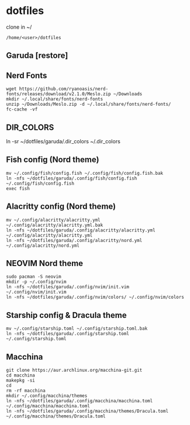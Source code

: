 # dotfiles

clone in ~/
```
/home/<user>/dotfiles
```

## Garuda [restore] 



## Nerd Fonts
```
wget https://github.com/ryanoasis/nerd-fonts/releases/download/v2.1.0/Meslo.zip ~/Downloads
mkdir ~/.local/share/fonts/nerd-fonts
unzip ~/Downloads/Meslo.zip -d ~/.local/share/fonts/nerd-fonts/
fc-cache -vf
```

## DIR_COLORS
ln -sr ~/dotfiles/garuda/.dir_colors ~/.dir_colors


## Fish config (Nord theme)
```
mv ~/.config/fish/config.fish ~/.config/fish/config.fish.bak
ln -nfs ~/dotfiles/garuda/.config/fish/config.fish ~/.config/fish/config.fish
exec fish
```

## Alacritty config (Nord theme)
```
mv ~/.config/alacritty/alacritty.yml ~/.config/alacritty/alacritty.yml.bak
ln -nfs ~/dotfiles/garuda/.config/alacritty/alacritty.yml ~/.config/alacritty/alacritty.yml
ln -nfs ~/dotfiles/garuda/.config/alacritty/nord.yml ~/.config/alacritty/nord.yml
```


## NEOVIM Nord theme
```
sudo pacman -S neovim
mkdir -p ~/.config/nvim
ln -nfs ~/dotfiles/garuda/.config/nvim/init.vim ~/.config/nvim/init.vim
ln -nfs ~/dotfiles/garuda/.config/nvim/colors/ ~/.config/nvim/colors
```










## Starship config & Dracula theme
```
mv ~/.config/starship.toml ~/.config/starship.toml.bak
ln -nfs ~/dotfiles/garuda/.config/starship.toml ~/.config/starship.toml
```

## Macchina
```
git clone https://aur.archlinux.org/macchina-git.git
cd macchina
makepkg -si
cd
rm -rf macchina
mkdir ~/.config/macchina/themes
ln -nfs ~/dotfiles/garuda/.config/macchina/macchina.toml ~/.config/macchina/macchina.toml
ln -nfs ~/dotfiles/garuda/.config/macchina/themes/Dracula.toml ~/.config/macchina/themes/Dracula.toml
```